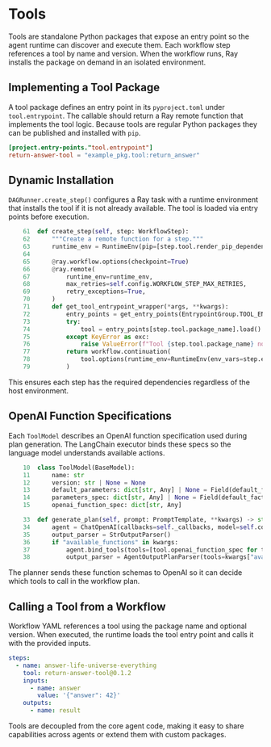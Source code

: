 # Tools

Tools are standalone Python packages that expose an entry point so the agent runtime can discover and execute them. Each workflow step references a tool by name and version. When the workflow runs, Ray installs the package on demand in an isolated environment.

## Implementing a Tool Package

A tool package defines an entry point in its `pyproject.toml` under `tool.entrypoint`. The callable should return a Ray remote function that implements the tool logic. Because tools are regular Python packages they can be published and installed with `pip`.

```toml
[project.entry-points."tool.entrypoint"]
return-answer-tool = "example_pkg.tool:return_answer"
```

## Dynamic Installation

`DAGRunner.create_step()` configures a Ray task with a runtime environment that installs the tool if it is not already available. The tool is loaded via entry points before execution.

```python
    61  def create_step(self, step: WorkflowStep):
    62      """Create a remote function for a step."""
    63      runtime_env = RuntimeEnv(pip=[step.tool.render_pip_dependency()], env_vars=step.env_vars)
    64
    65      @ray.workflow.options(checkpoint=True)
    66      @ray.remote(
    67          runtime_env=runtime_env,
    68          max_retries=self.config.WORKFLOW_STEP_MAX_RETRIES,
    69          retry_exceptions=True,
    70      )
    71      def get_tool_entrypoint_wrapper(*args, **kwargs):
    72          entry_points = get_entry_points(EntrypointGroup.TOOL_ENTRYPOINT)
    73          try:
    74              tool = entry_points[step.tool.package_name].load()
    75          except KeyError as exc:
    76              raise ValueError(f"Tool {step.tool.package_name} not found in entry points") from exc
    77          return workflow.continuation(
    78              tool.options(runtime_env=RuntimeEnv(env_vars=step.env_vars)).bind(*args, **kwargs)
    79          )
```

This ensures each step has the required dependencies regardless of the host environment.

## OpenAI Function Specifications

Each `ToolModel` describes an OpenAI function specification used during plan generation. The LangChain executor binds these specs so the language model understands available actions.

```python
    10  class ToolModel(BaseModel):
    11      name: str
    12      version: str | None = None
    13      default_parameters: dict[str, Any] | None = Field(default_factory=dict)
    14      parameters_spec: dict[str, Any] | None = Field(default_factory=dict)
    15      openai_function_spec: dict[str, Any]
```

```python
    33  def generate_plan(self, prompt: PromptTemplate, **kwargs) -> str:
    34      agent = ChatOpenAI(callbacks=self._callbacks, model=self.config.openai_api_model)
    35      output_parser = StrOutputParser()
    36      if "available_functions" in kwargs:
    37          agent.bind_tools(tools=[tool.openai_function_spec for tool in kwargs["available_functions"]])
    38          output_parser = AgentOutputPlanParser(tools=kwargs["available_functions"])
```

The planner sends these function schemas to OpenAI so it can decide which tools to call in the workflow plan.

## Calling a Tool from a Workflow

Workflow YAML references a tool using the package name and optional version. When executed, the runtime loads the tool entry point and calls it with the provided inputs.

```yaml
steps:
  - name: answer-life-universe-everything
    tool: return-answer-tool@0.1.2
    inputs:
      - name: answer
        value: '{"answer": 42}'
    outputs:
      - name: result
```

Tools are decoupled from the core agent code, making it easy to share capabilities across agents or extend them with custom packages.
